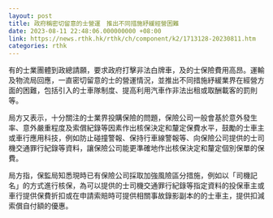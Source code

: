 ```yaml
---
layout: post
title: 政府稱密切留意的士營運　推出不同措施紓緩經營困難
date: 2023-08-11 22:48:06.000000000 +08:00
link: https://news.rthk.hk/rthk/ch/component/k2/1713128-20230811.htm
categories: rthk
---
```


有的士業團體到政總請願，要求政府打擊非法白牌車，及的士保險費用高昂。運輸及物流局回應，一直密切留意的士的營運情況，並推出不同措施紓緩業界在經營方面的困難，包括引入的士車隊制度、提高利用汽車作非法出租或取酬載客的罰則等。

局方又表示，十分關注的士業界投購保險的問題，保險公司一般會基於意外發生率、意外嚴重程度及索償紀錄等因素作出核保決定和釐定保費水平，鼓勵的士車主或車行應用科技，例如防止碰撞警報、保持行車線警報等、向保險公司提供的士司機交通罪行紀錄等資料，讓保險公司能更準確地作出核保決定和釐定個別保單的保費。

局方指，保監局知悉現時已有保險公司採取加強風險區分措施，例如以「司機記名」的方式進行核保，為可以提供的士司機交通罪行紀錄等指定資料的投保車主或車行提供保費折扣或在申請索賠時可提供相關事故錄影副本的的士車主，提供扣減索償自付額的優惠。
